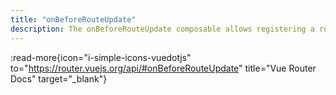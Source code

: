 ```yaml
---
title: "onBeforeRouteUpdate"
description: The onBeforeRouteUpdate composable allows registering a route guard within a component.
---
```


:read-more{icon="i-simple-icons-vuedotjs" to="https://router.vuejs.org/api/#onBeforeRouteUpdate" title="Vue Router Docs" target="_blank"}
